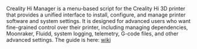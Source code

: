 Creality Hi Manager is a menu-based script for the Creality Hi 3D printer that provides a unified interface to install, configure, and manage printer software and system settings. It is designed for advanced users who want fine-grained control over their printer, including managing dependencies, Moonraker, Fluidd, system logging, telemetry, G-code files, and other advanced settings.
The guide is here: [wiki](https://github.com/kisslorand/Creality-Hi-manager-wiki/wiki)
